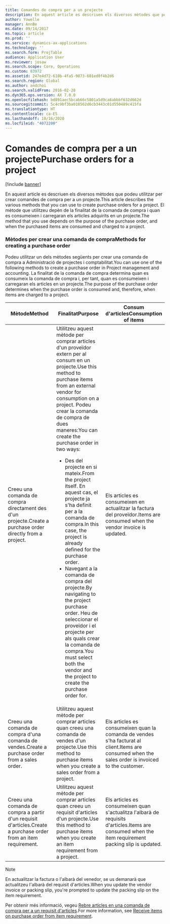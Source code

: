 ```yaml
---
title: Comandes de compra per a un projecte
description: En aquest article es descriuen els diversos mètodes que podeu utilitzar per crear comandes de compra per a un projecte. El mètode que utilitzeu depèn de la finalitat de la comanda de compra i quan es consumeixen i carregaran els articles adquirits en un projecte.
author: Yowelle
manager: AnnBe
ms.date: 09/14/2017
ms.topic: article
ms.prod: ''
ms.service: dynamics-ax-applications
ms.technology: ''
ms.search.form: ProjTable
audience: Application User
ms.reviewer: josaw
ms.search.scope: Core, Operations
ms.custom: 83972
ms.assetid: 247e4d72-610b-4fa5-9873-601ed0f4b2d6
ms.search.region: Global
ms.author: andchoi
ms.search.validFrom: 2016-02-28
ms.dyn365.ops.version: AX 7.0.0
ms.openlocfilehash: bd891aec5bcab66c5801a5d9ca8abbbf632d662d
ms.sourcegitcommit: 5c4c9bf3ba018562d6cb3443c01d550489c415fa
ms.translationtype: HT
ms.contentlocale: ca-ES
ms.lasthandoff: 10/16/2020
ms.locfileid: "4072200"
---
```

# <a name="purchase-orders-for-a-project"></a><span data-ttu-id="e2b73-104">Comandes de compra per a un projecte</span><span class="sxs-lookup"><span data-stu-id="e2b73-104">Purchase orders for a project</span></span>

[!include [banner](../includes/banner.md)]

<span data-ttu-id="e2b73-105">En aquest article es descriuen els diversos mètodes que podeu utilitzar per crear comandes de compra per a un projecte.</span><span class="sxs-lookup"><span data-stu-id="e2b73-105">This article describes the various methods that you can use to create purchase orders for a project.</span></span> <span data-ttu-id="e2b73-106">El mètode que utilitzeu depèn de la finalitat de la comanda de compra i quan es consumeixen i carregaran els articles adquirits en un projecte.</span><span class="sxs-lookup"><span data-stu-id="e2b73-106">The method that you use depends on the purpose of the purchase order, and when the purchased items are consumed and charged to a project.</span></span>

### <a name="methods-for-creating-a-purchase-order"></a><span data-ttu-id="e2b73-107">Mètodes per crear una comanda de compra</span><span class="sxs-lookup"><span data-stu-id="e2b73-107">Methods for creating a purchase order</span></span>

<span data-ttu-id="e2b73-108">Podeu utilitzar un dels mètodes següents per crear una comanda de compra a Administració de projectes i comptabilitat.</span><span class="sxs-lookup"><span data-stu-id="e2b73-108">You can use one of the following methods to create a purchase order in Project management and accounting.</span></span> <span data-ttu-id="e2b73-109">La finalitat de la comanda de compra determina quan es consumeix la comanda de compra i, per tant, quan es consumeixen i carregaran els articles en un projecte.</span><span class="sxs-lookup"><span data-stu-id="e2b73-109">The purpose of the purchase order determines when the purchase order is consumed and, therefore, when items are charged to a project.</span></span>

<table>
<colgroup>
<col width="33%" />
<col width="33%" />
<col width="33%" />
</colgroup>
<thead>
<tr class="header">
<th><span data-ttu-id="e2b73-110">Mètode</span><span class="sxs-lookup"><span data-stu-id="e2b73-110">Method</span></span></th>
<th><span data-ttu-id="e2b73-111">Finalitat</span><span class="sxs-lookup"><span data-stu-id="e2b73-111">Purpose</span></span></th>
<th><span data-ttu-id="e2b73-112">Consum d'articles</span><span class="sxs-lookup"><span data-stu-id="e2b73-112">Consumption of items</span></span></th>
</tr>
</thead>
<tbody>
<tr class="odd">
<td><span data-ttu-id="e2b73-113">Creeu una comanda de compra directament des d'un projecte.</span><span class="sxs-lookup"><span data-stu-id="e2b73-113">Create a purchase order directly from a project.</span></span></td>
<td><span data-ttu-id="e2b73-114">Utilitzeu aquest mètode per comprar articles d'un proveïdor extern per al consum en un projecte.</span><span class="sxs-lookup"><span data-stu-id="e2b73-114">Use this method to purchase items from an external vendor for consumption on a project.</span></span> <span data-ttu-id="e2b73-115">Podeu crear la comanda de compra de dues maneres:</span><span class="sxs-lookup"><span data-stu-id="e2b73-115">You can create the purchase order in two ways:</span></span>
<ul>
<li><span data-ttu-id="e2b73-116">Des del projecte en si mateix.</span><span class="sxs-lookup"><span data-stu-id="e2b73-116">From the project itself.</span></span> <span data-ttu-id="e2b73-117">En aquest cas, el projecte ja s'ha definit per a la comanda de compra.</span><span class="sxs-lookup"><span data-stu-id="e2b73-117">In this case, the project is already defined for the purchase order.</span></span></li>
<li><span data-ttu-id="e2b73-118">Navegant a la comanda de compra del projecte.</span><span class="sxs-lookup"><span data-stu-id="e2b73-118">By navigating to the project purchase order.</span></span> <span data-ttu-id="e2b73-119">Heu de seleccionar el proveïdor i el projecte per als quals crear la comanda de compra.</span><span class="sxs-lookup"><span data-stu-id="e2b73-119">You must select both the vendor and the project to create the purchase order for.</span></span></li>
</ul></td>
<td><span data-ttu-id="e2b73-120">Els articles es consumeixen en actualitzar la factura del proveïdor.</span><span class="sxs-lookup"><span data-stu-id="e2b73-120">Items are consumed when the vendor invoice is updated.</span></span></td>
</tr>
<tr class="even">
<td><span data-ttu-id="e2b73-121">Creeu una comanda de compra d'una comanda de vendes.</span><span class="sxs-lookup"><span data-stu-id="e2b73-121">Create a purchase order from a sales order.</span></span></td>
<td><span data-ttu-id="e2b73-122">Utilitzeu aquest mètode per comprar articles quan creeu una comanda de vendes d'un projecte.</span><span class="sxs-lookup"><span data-stu-id="e2b73-122">Use this method to purchase items when you create a sales order from a project.</span></span></td>
<td><span data-ttu-id="e2b73-123">Els articles es consumeixen quan la comanda de vendes s'ha facturat al client.</span><span class="sxs-lookup"><span data-stu-id="e2b73-123">Items are consumed when the sales order is invoiced to the customer.</span></span></td>
</tr>
<tr class="odd">
<td><span data-ttu-id="e2b73-124">Creeu una comanda de compra a partir d'un requisit d'articles.</span><span class="sxs-lookup"><span data-stu-id="e2b73-124">Create a purchase order from an item requirement.</span></span></td>
<td><span data-ttu-id="e2b73-125">Utilitzeu aquest mètode per comprar articles quan creeu un requisit d'articles d'un projecte.</span><span class="sxs-lookup"><span data-stu-id="e2b73-125">Use this method to purchase items when you create an item requirement from a project.</span></span></td>
<td><span data-ttu-id="e2b73-126">Els articles es consumeixen quan s'actualitza l'albarà de requisits d'articles.</span><span class="sxs-lookup"><span data-stu-id="e2b73-126">Items are consumed when the item requirement packing slip is updated.</span></span></td>
</tr>
</tbody>
</table>

> [!NOTE] 
> <span data-ttu-id="e2b73-127">En actualitzar la factura o l'albarà del venedor, se us demanarà que actualitzeu l'albarà del requisit d'articles.</span><span class="sxs-lookup"><span data-stu-id="e2b73-127">When you update the vendor invoice or packing slip, you're prompted to update the packing slip on the item requirement.</span></span>

<span data-ttu-id="e2b73-128">Per obtenir més informació, vegeu [Rebre articles en una comanda de compra per a un requisit d'articles](tasks/receive-items-purchase-order-item-requirement.md).</span><span class="sxs-lookup"><span data-stu-id="e2b73-128">For more information, see [Receive items on purchase order from item requirement](tasks/receive-items-purchase-order-item-requirement.md).</span></span>

